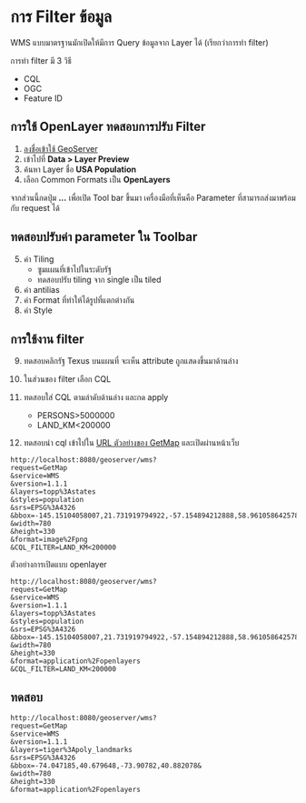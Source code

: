 
# การ Filter ข้อมูล

WMS แบบมาตรฐานมักเปิดให้มีการ Query ข้อมูลจาก Layer ได้ (เรียกว่าการทำ filter)

การทำ filter มี 3 วิธี

- CQL
- OGC
- Feature ID

## การใช้ OpenLayer ทดสอบการปรับ Filter 

1. [ลงชื่อเข้าใช้ GeoServer](../day1/login-admin-firsttime.md)
2. เข้าไปที่ **Data > Layer Preview**
3. ค้นหา Layer ชื่อ **USA Population**
4. เลือก Common Formats เป็น **OpenLayers**

จากส่วนนี้กดปุ่ม **...** เพื่อเปิด Tool bar ขึ้นมา เครื่องมือที่เห็นคือ Parameter ที่สามารถส่งมาพร้อมกับ request ได้ 



## ทดสอบปรับค่า parameter ใน Toolbar

5. ค่า Tiling 
   - ซูมแผนที่เข้าไปในระดับรัฐ
   - ทดสอบปรับ tiling จาก single เป็น tiled
6. ค่า antilias
7. ค่า Format ที่ทำให้ได้รูปที่แตกต่างกัน
8. ค่า Style

## การใช้งาน filter 

9. ทดสอบคลิกรัฐ Texus บนแผนที่ จะเห็น attribute ถูกแสดงขึ้นมาด้านล่าง
10. ในส่วนของ filter เลือก CQL
11. ทดสอบใส่ CQL ตามลำดับด้านล่าง และกด apply
    - PERSONS>5000000
    - LAND_KM<200000

12. ทดสอบนำ cql เข้าไปใน [URL ตัวอย่างของ GetMap](wms-getmap-operation.md) และเปิดผ่านหน้าเว็บ

```
http://localhost:8080/geoserver/wms?
request=GetMap
&service=WMS
&version=1.1.1
&layers=topp%3Astates
&styles=population
&srs=EPSG%3A4326
&bbox=-145.15104058007,21.731919794922,-57.154894212888,58.961058642578&
&width=780
&height=330
&format=image%2Fpng
&CQL_FILTER=LAND_KM<200000
```

ตัวอย่างการเปิดแบบ openlayer

```
http://localhost:8080/geoserver/wms?
request=GetMap
&service=WMS
&version=1.1.1
&layers=topp%3Astates
&styles=population
&srs=EPSG%3A4326
&bbox=-145.15104058007,21.731919794922,-57.154894212888,58.961058642578&
&width=780
&height=330
&format=application%2Fopenlayers
&CQL_FILTER=LAND_KM<200000
```

## ทดสอบ

```
http://localhost:8080/geoserver/wms?
request=GetMap
&service=WMS
&version=1.1.1
&layers=tiger%3Apoly_landmarks
&srs=EPSG%3A4326
&bbox=-74.047185,40.679648,-73.90782,40.882078&
&width=780
&height=330
&format=application%2Fopenlayers
```